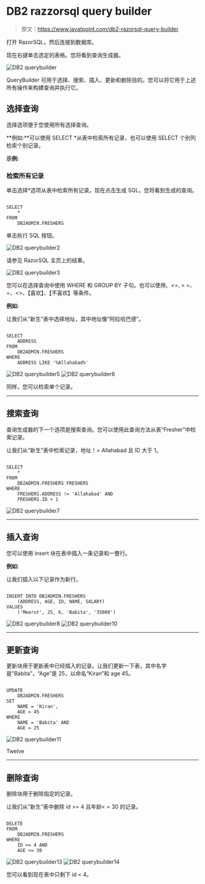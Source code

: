 # DB2 razzorsql query builder

> 原文：<https://www.javatpoint.com/db2-razorsql-query-builder>

打开 RazorSQL，然后连接到数据库。

现在右键单击选定的表格。您将看到查询生成器。

![DB2 querybuilder](img/e648f882c9c369e3fafe59aa81d6eb99.png)

QueryBuilder 可用于选择、搜索、插入、更新和删除目的。您可以将它用于上述所有操作来构建查询并执行它。

## 选择查询

选择选项便于您使用所有选择查询。

**例如:**可以使用 SELECT *从表中检索所有记录，也可以使用 SELECT 个别列检索个别记录。

**示例:**

### 检索所有记录

单击选择*选项从表中检索所有记录。现在点击生成 SQL，您将看到生成的查询。

```

SELECT
	*
FROM
	DB2ADMIN.FRESHERS

```

单击执行 SQL 按钮。

![DB2 querybuilder2](img/57356c988c5d14dba1db4b180edac60c.png)

请参见 RazorSQL 主页上的结果。

![DB2 querybuilder3](img/903a0c73333ba440ebe0b56fff54edd9.png)

您可以在选择查询中使用 WHERE 和 GROUP BY 子句。也可以使用、<=, > =、=、<>、【喜欢】、【不喜欢】等条件。

**例如:**

让我们从“新生”表中选择地址，其中地址像“阿拉哈巴德”。

```

SELECT
	ADDRESS
FROM
	DB2ADMIN.FRESHERS
WHERE
	ADDRESS LIKE '%Allahabad%'

```

![DB2 querybuilder5](img/ee5f1b2beab7c4189611792a05270a7a.png) ![DB2 querybuilder6](img/d4496009a807e1eb52071cd3f3d0ee25.png)

同样，您可以检索单个记录。

* * *

## 搜索查询

查询生成器的下一个选项是搜索查询。您可以使用此查询方法从表“Fresher”中检索记录。

让我们从“新生”表中检索记录，地址！= Allahabad 且 ID 大于 1。

```

SELECT
	*
FROM
	DB2ADMIN.FRESHERS FRESHERS
WHERE
	FRESHERS.ADDRESS != 'Allahabad' AND
	FRESHERS.ID > 1

```

![DB2 querybuilder7](img/ae4165c74c4c7ddce28122f31870e6f3.png)

* * *

## 插入查询

您可以使用 insert 块在表中插入一条记录和一整行。

**例如:**

让我们插入以下记录作为新行。

```

INSERT INTO DB2ADMIN.FRESHERS
	(ADDRESS, AGE, ID, NAME, SALARY)
VALUES
	('Meerut', 25, 6, 'Babita', '35000')

```

![DB2 querybuilder8](img/bf592f312e14137985f9d6fd13e6243a.png) ![DB2 querybuilder10](img/7541025381ca2872a89b351eecde49f3.png)

* * *

## 更新查询

更新块用于更新表中已经插入的记录。让我们更新一下表，其中名字是“Babita”，“Age”是 25，以命名“Kiran”和 age 45。

```

UPDATE
	DB2ADMIN.FRESHERS
SET
	NAME = 'Kiran',
	AGE = 45
WHERE
	NAME = 'Babita' AND
	AGE = 25

```

![DB2 querybuilder11](img/1755adbc36dfd51dc285eadbc778caa3.png)

Twelve

* * *

## 删除查询

删除块用于删除指定的记录。

让我们从“新生”表中删除 id >= 4 且年龄< = 30 的记录。

```

DELETE
FROM
	DB2ADMIN.FRESHERS
WHERE
	ID >= 4 AND
	AGE <= 30

```

![DB2 querybuilder13](img/312b95b52e1459b0d9677d195b526ddf.png) ![DB2 querybuilder14](img/1826d0e1da62fea8084b0baa232abb52.png)

您可以看到现在表中只剩下 id < 4。